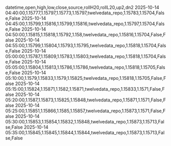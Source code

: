 datetime,open,high,low,close,source,rollH20,rollL20,up2,dn2
2025-10-14 04:40:00,1.15777,1.15797,1.15773,1.15797,twelvedata_repo,1.15783,1.15704,False,False
2025-10-14 04:45:00,1.15799,1.15816,1.15799,1.15816,twelvedata_repo,1.15797,1.15704,False,False
2025-10-14 04:50:00,1.15815,1.15818,1.15792,1.158,twelvedata_repo,1.15816,1.15704,False,False
2025-10-14 04:55:00,1.15799,1.15804,1.15793,1.15795,twelvedata_repo,1.15818,1.15704,False,False
2025-10-14 05:00:00,1.15787,1.15809,1.15783,1.15803,twelvedata_repo,1.15818,1.15704,False,False
2025-10-14 05:05:00,1.15804,1.15813,1.15786,1.15786,twelvedata_repo,1.15818,1.15705,False,False
2025-10-14 05:10:00,1.1579,1.15833,1.1579,1.15825,twelvedata_repo,1.15818,1.15705,False,False
2025-10-14 05:15:00,1.15824,1.15871,1.1582,1.15871,twelvedata_repo,1.15833,1.1571,False,False
2025-10-14 05:20:00,1.1587,1.15873,1.15825,1.15848,twelvedata_repo,1.15871,1.1571,False,False
2025-10-14 05:25:00,1.15851,1.15866,1.1585,1.15857,twelvedata_repo,1.15873,1.1571,False,False
2025-10-14 05:30:00,1.15853,1.15854,1.15832,1.15848,twelvedata_repo,1.15873,1.15713,False,False
2025-10-14 05:35:00,1.15845,1.15845,1.15844,1.15844,twelvedata_repo,1.15873,1.15713,False,False
